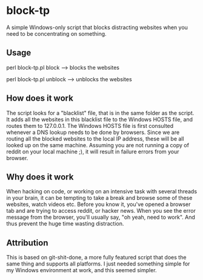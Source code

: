block-tp
========

A simple Windows-only script that blocks distracting websites when you need to be concentrating on something.

Usage
-----

perl block-tp.pl block --> blocks the websites

perl block-tp.pl unblock --> unblocks the websites

How does it work
----------------

The script looks for a "blacklist" file, that is in the same folder as the script. It adds all the websites in
this blacklist file to the Windows HOSTS file, and routes them to 127.0.0.1. The Windows HOSTS file is first
consulted whenever a DNS lookup needs to be done by browsers. Since we are routing all the blocked websites
to the local IP address, these will be all looked up on the same machine. Assuming you are not running a copy
of reddit on your local machine ;), it will result in failure errors from your browser.

Why does it work
----------------

When hacking on code, or working on an intensive task with several threads in your brain, it can be tempting to
take a break and browse some of these websites, watch videos etc. Before you know it, you've opened a browser
tab and are trying to access reddit, or hacker news. When you see the error message from the browser, you'll
usually say, "oh yeah, need to work". And thus prevent the huge time wasting distraction.

Attribution
-----------

This is based on git-shit-done, a more fully featured script that does the same thing and supports all platforms. I just needed something simple for my Windows environment at work, and this seemed simpler.

